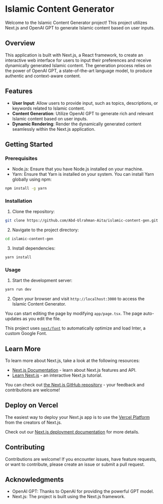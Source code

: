 # Islamic Content Generator 

Welcome to the Islamic Content Generator project! This project utilizes Next.js and OpenAI GPT to generate Islamic content based on user inputs. 

## Overview 

This application is built with Next.js, a React framework, to create an interactive web interface for users to input their preferences and receive dynamically generated Islamic content. The generation process relies on the power of OpenAI GPT, a state-of-the-art language model, to produce authentic and context-aware content. 

## Features 

- **User Input**: Allow users to provide input, such as topics, descriptions, or keywords related to Islamic content.
- **Content Generation**: Utilize OpenAI GPT to generate rich and relevant Islamic content based on user inputs.
- **Dynamic Rendering**: Render the dynamically generated content seamlessly within the Next.js application.

## Getting Started

### Prerequisites 

- Node.js: Ensure that you have Node.js installed on your machine.
- Yarn: Ensure that Yarn is installed on your system. You can install Yarn globally using npm:
```bash
npm install -g yarn
```

### Installation 

1. Clone the repository:

```bash
git clone https://github.com/Abd-Ulrahman-Aita/islamic-content-gen.git
```

2. Navigate to the project directory:

```bash
cd islamic-content-gen
```

3. Install dependencies:

```bash
yarn install
```

### Usage

1. Start the development server:

```bash
yarn run dev
```

2. Open your browser and visit `http://localhost:3000` to access the Islamic Content Generator.

You can start editing the page by modifying `app/page.tsx`. The page auto-updates as you edit the file.

This project uses [`next/font`](https://nextjs.org/docs/basic-features/font-optimization) to automatically optimize and load Inter, a custom Google Font.

## Learn More

To learn more about Next.js, take a look at the following resources:

- [Next.js Documentation](https://nextjs.org/docs) - learn about Next.js features and API.
- [Learn Next.js](https://nextjs.org/learn) - an interactive Next.js tutorial.

You can check out [the Next.js GitHub repository](https://github.com/vercel/next.js/) - your feedback and contributions are welcome!

## Deploy on Vercel

The easiest way to deploy your Next.js app is to use the [Vercel Platform](https://vercel.com/new?utm_medium=default-template&filter=next.js&utm_source=create-next-app&utm_campaign=create-next-app-readme) from the creators of Next.js.

Check out our [Next.js deployment documentation](https://nextjs.org/docs/deployment) for more details.

## Contributing

Contributions are welcome! If you encounter issues, have feature requests, or want to contribute, please create an issue or submit a pull request.

## Acknowledgments

- OpenAI GPT: Thanks to OpenAI for providing the powerful GPT model.
- Next.js: The project is built using the Next.js framework.
